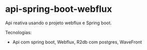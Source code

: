 # api-spring-boot-webflux

Api reativa usando o projeto webflux e Spring boot.

Tecnologias:
- Api com spring boot, Webflux, R2db com postgres, WaveFront
